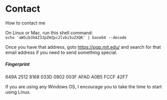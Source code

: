# Contact
How to contact me


On Linux or Mac, run this shell command:  
`echo 'aW5ib3hAZ3JpZHZpc2lvbi5uZXQK' | base64 --decode`  

Once you have that address, goto https://pgp.mit.edu/ and search for that email address if you need to send something special.  

##### Fingerprint
649A 2512 8168 033D 0802  003F AFAD A0B5 FCCF 42F7  


If you are using any Windows OS, I encourage you to take the time to start using Linux.  



